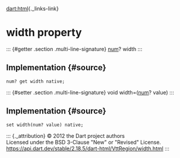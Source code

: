 [dart:html](../../dart-html/dart-html-library){._links-link}

width property
==============

::: {#getter .section .multi-line-signature}
[num](../../dart-core/num-class)? width
:::

Implementation {#source}
--------------

``` {.language-dart data-language="dart"}
num? get width native;
```

::: {#setter .section .multi-line-signature}
void width=([num](../../dart-core/num-class)? value)
:::

Implementation {#source}
--------------

``` {.language-dart data-language="dart"}
set width(num? value) native;
```

::: {._attribution}
© 2012 the Dart project authors\
Licensed under the BSD 3-Clause \"New\" or \"Revised\" License.\
<https://api.dart.dev/stable/2.18.5/dart-html/VttRegion/width.html>
:::
